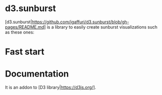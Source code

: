 # d3.sunburst

[d3.sunburst|https://github.com/jgaffuri/d3.sunburst/blob/gh-pages/README.md] is a library to easily create sunburst visualizations such as these ones:

<include examples here>

# Fast start

<on simple example. based on template>


# Documentation

It is an addon to [D3 library|https://d3js.org/].







